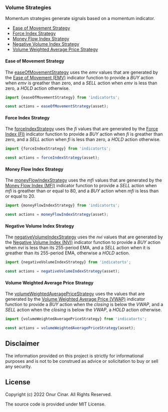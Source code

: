 ### Volume Strategies

Momentum strategies generate signals based on a momentum indicator.

- [Ease of Movement Strategy](#ease-of-movement-strategy)
- [Force Index Strategy](#force-index-strategy)
- [Money Flow Index Strategy](#money-flow-index-strategy)
- [Negative Volume Index Strategy](#negative-volume-index-strategy)
- [Volume Weighted Average Price Strategy](#volume-weighted-average-price-strategy)

#### Ease of Movement Strategy

The [easeOfMovementStrategy](./easeOfMovementStrategy.ts) uses the _emv_ values that are generated by the [Ease of Movement (EMV)](../../indicator/volument/index.md#ease-of-movement-emv) indicator function to provide a _BUY_ action when _emv_ is greather than zero, and a _SELL_ action when _emv_ is less than zero, a _HOLD_ action otherwise.

```TypeScript
import {easeOfMovementStrategy} from 'indicatorts';

const actions = easeOfMovementStrategy(asset);
```

#### Force Index Strategy

The [forceIndexStrategy](./forceIndexStrategy.ts) uses the _fi_ values that are generated by the [Force Index (FI)](../../indicator/volume/index.md#force-index-fi) indicator function to provide a _BUY_ action when _fi_ is greather than zero, and a _SELL_ action when _fi_ is less than zero, a _HOLD_ action otherwise.

```TypeScript
import {forceIndexStrategy} from 'indicatorts';

const actions = forceIndexStrategy(asset);
```

#### Money Flow Index Strategy

The [moneyFlowIndexStrategy](./moneyFlowIndexStrategy.ts) uses the _mfi_ values that are generated by the [Money Flow Index (MFI)](../../indicator/volume/index.md#money-flow-index-mfi) indicator function to provide a _SELL_ action when _mfi_ is greather than or equal to 80, and a _BUY_ action when _mfi_ is less than or equal to 20.

```TypeScript
import {moneyFlowIndexStrategy} from 'indicatorts';

const actions = moneyFlowIndexStrategy(asset);
```

#### Negative Volume Index Strategy

The [negativeVolumeIndexStrategy](./negativeVolumeIndexStrategy.ts) uses the _nvi_ values that are generated by the [Negative Volume Index (NVI)](../../indicator/volume/index.md#negative-volume-index-nvi) indicator function to provide a _BUY_ action when _nvi_ is less than its 255-period EMA, and a _SELL_ action when it is greather than its 255-period EMA, otherwise a _HOLD_ action.

```TypeScript
import {negativeVolumeIndexStrategy} from 'indicatorts';

const actions = negativeVolumeIndexStrategy(asset);
```

#### Volume Weighted Average Price Strategy

The [volumeWeightedAveragePriceStrategy](./volumeWeightedAveragePriceStrategy.ts) uses the values that are generated by the [Volume Weighted Average Price (VWAP)](../../indicator/volume/index.md#volume-weighted-average-price-vwap) indicator function to provide a _BUY_ action when the _closing_ is below the _VWAP_, and a _SELL_ action when the _closing_ is below the _VWAP_, a _HOLD_ action otherwise.

```TypeScript
import {volumeWeightedAveragePriceStrategy} from 'indicatorts';

const actions = volumeWeightedAveragePriceStrategy(asset);
```

## Disclaimer

The information provided on this project is strictly for informational purposes and is not to be construed as advice or solicitation to buy or sell any security.

## License

Copyright (c) 2022 Onur Cinar. All Rights Reserved.

The source code is provided under MIT License.
